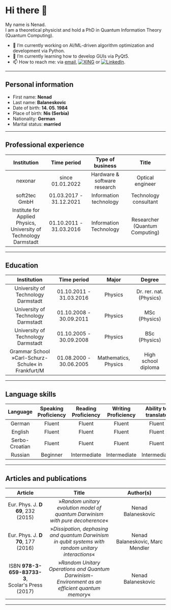 # Hi there 👋
My name is Nenad.  
I am a theoretical physicist and hold a PhD in Quantum Information Theory (Quantum Computing).

- 🔭 I’m currently working on AI/ML-driven algorithm optimization and development via Python.
- 🌱 I’m currently learning how to develop GUIs via PyQt5.
- 📫 How to reach me: via [email](balaneskovic@gmx.net), [![XING](https://img.shields.io/badge/xing-%23006567.svg?style=for-the-badge&logo=xing&logoColor=white)](https://www.xing.com/profile/Nenad_Balaneskovic/cv) or [![LinkedIn](https://img.shields.io/badge/linkedin-%230077B5.svg?style=for-the-badge&logo=linkedin&logoColor=white)](www.linkedin.com/in/nenad-balaneskovic-840322223).
--------------------------------------------------------------

## Personal information

- First name: __Nenad__
- Last name: __Balaneskovic__
- Date of birth: __14. 05. 1984__
- Place of birth: __Nis (Serbia)__
- Nationality: __German__
- Marital status: __married__
--------------------------------------------------------------
## Professional experience

|Institution| Time period| Type of business|Title|
|:----------:|:----------:|:----------:|:----------:|
|nexonar|since 01.01.2022| Hardware \& software research| Optical engineer|
|soft2tec GmbH| 01.03.2017 - 31.12.2021|Information technology| Technology consultant|
|Institute for Applied Physics, <br />University of Technology Darmstadt|01.10.2011 - 31.03.2016|Information Technology|Researcher (Quantum Computing)|

--------------------------------------------------------------
## Education

|Institution| Time period| Major|Degree|
|:----------:|:----------:|:----------:|:----------:|
|University of Technology Darmstadt|01.10.2011 - 31.03.2016|Physics|Dr. rer. nat. (Physics)|
|University of Technology Darmstadt|01.10.2008 - 30.09.2011|Physics|MSc (Physics)|
|University of Technology Darmstadt|01.10.2005 - 30.09.2008|Physics|BSc (Physics)|
|Grammar School »Carl-Schurz-Schule« in Frankfurt/M|01.08.2000 - 30.06.2005|Mathematics, Physics|High school diploma|
--------------------------------------------------------------
## Language skills

|Language| Speaking Proficiency| Reading Proficiency|Writing Proficiency|Ability to translate|
|:----------:|:----------:|:----------:|:----------:|:----------:|
|German|Fluent|Fluent|Fluent|Fluent|
|English|Fluent|Fluent|Fluent|Fluent|
|Serbo-Croatian|Fluent|Fluent|Fluent|Fluent|
|Russian|Beginner|Intermediate|Intermediate|Intermediate|
--------------------------------------------------------------
## Articles and publications

|Article| Title| Author(s)|
|:----------:|:----------:|:----------:|
|Eur. Phys. J. __D 69__, 232 (2015)|»_Random unitary evolution model of quantum Darwinism <br />with pure decoherence_«|Nenad Balaneskovic|
|Eur. Phys. J. __D 70__, 177 (2016)|»_Dissipation, dephasing and quantum Darwinism <br />in qubit systems with random unitary interactions_«|Nenad Balaneskovic, Marc Mendler|
|ISBN __978-3-659-83733-3__, <br />Scolar's Press (2017)|»_Random Unitary Operations and Quantum Darwinism- <br />Environment as an efficient quantum memory_«|Nenad Balaneskovic|
--------------------------------------------------------------

<!--
**NenadBalaneskovic/NenadBalaneskovic** is a ✨ _special_ ✨ repository because its `README.md` (this file) appears on your GitHub profile.

Here are some ideas to get you started:

- 🔭 I’m currently working on ...
- 🌱 I’m currently learning ...
- 👯 I’m looking to collaborate on ...
- 🤔 I’m looking for help with ...
- 💬 Ask me about ...
- 📫 How to reach me: ...
- 😄 Pronouns: ...
- ⚡ Fun fact: ...
-->
